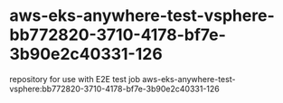 # aws-eks-anywhere-test-vsphere-bb772820-3710-4178-bf7e-3b90e2c40331-126
repository for use with E2E test job aws-eks-anywhere-test-vsphere:bb772820-3710-4178-bf7e-3b90e2c40331-126
